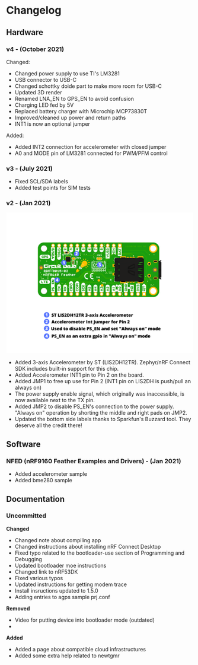 # Changelog

## Hardware

### v4 - (October 2021)

Changed:
* Changed power supply to use TI's LM3281
* USB connector to USB-C
* Changed schottky doide part to make more room for USB-C
* Updated 3D render
* Renamed LNA_EN to GPS_EN to avoid confusion
* Charging LED fed by 5V
* Replaced battery charger with Microchip MCP73830T
* Improved/cleaned up power and return paths
* INT1 is now an optional jumper

Added:
* Added INT2 connection for accelerometer with closed jumper
* A0 and MODE pin of LM3281 connected for PWM/PFM control

### v3 - (July 2021)

* Fixed SCL/SDA labels
* Added test points for SIM tests

### v2 - (Jan 2021)

![Backside of nRF9160 Feather V2](img/v2-backside.png)

* Added 3-axis Accelerometer by ST (LIS2DH12TR). Zephyr/nRF Connect SDK includes built-in support for this chip.
* Added Accelerometer INT1 pin to Pin 2 on the board. 
* Added JMP1 to free up use for Pin 2 (INT1 pin on LIS2DH is push/pull an always on)
* The power supply enable signal, which originally was inaccessible, is now available next to the TX pin. 
* Added JMP2 to disable PS_EN's connection to the power supply. "Always on" operation by shorting the middle and right pads on JMP2.
* Updated the bottom side labels thanks to Sparkfun's Buzzard tool. They deserve all the credit there!

## Software

### NFED (nRF9160 Feather Examples and Drivers) - (Jan 2021)
* Added accelerometer sample
* Added bme280 sample

## Documentation

### Uncommitted

**Changed**
* Changed note about compiling app
* Changed instructions about installing nRF Connect Desktop
* Fixed typo related to the bootloader-use section of Programming and Debugging
* Updated bootloader moe instructions
* Changed link to nRF53DK
* Fixed various typos
* Updated instructions for getting modem trace
* Install insructions updated to 1.5.0
* Adding entries to agps sample prj.conf

**Removed**
* Video for putting device into bootloader mode (outdated)
* 

**Added**
* Added a page about compatible cloud infrastructures
* Added some extra help related to newtgmr